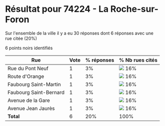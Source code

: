 # Résultat pour 74224 - La Roche-sur-Foron

Sur l'ensemble de la ville il y a eu 30 réponses dont 6 réponses avec une rue citée (20%)

6 points noirs identifiés

| Rue | Vote | % réponses | % Nb rues cités|
|-----|------|------------|----------------|
| Rue du Pont Neuf | 1 | 3% | <img src="../../img/bar_16.gif" />&nbsp;16%|
| Route d'Orange | 1 | 3% | <img src="../../img/bar_16.gif" />&nbsp;16%|
| Faubourg Saint-Martin | 1 | 3% | <img src="../../img/bar_16.gif" />&nbsp;16%|
| Faubourg Saint-Bernard | 1 | 3% | <img src="../../img/bar_16.gif" />&nbsp;16%|
| Avenue de la Gare | 1 | 3% | <img src="../../img/bar_16.gif" />&nbsp;16%|
| Avenue Jean Jaurès | 1 | 3% | <img src="../../img/bar_16.gif" />&nbsp;16%|
| **Total** | 6 | 20% | 100%|
